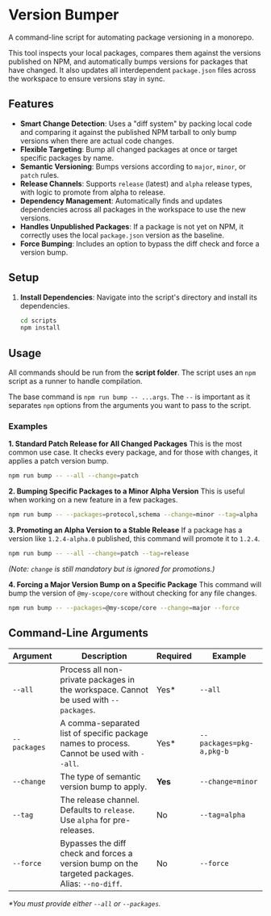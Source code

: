 # Version Bumper

A command-line script for automating package versioning in a monorepo.

This tool inspects your local packages, compares them against the versions published on NPM, and automatically bumps versions for packages that have changed. It also updates all interdependent `package.json` files across the workspace to ensure versions stay in sync.

## Features

- **Smart Change Detection**: Uses a "diff system" by packing local code and comparing it against the published NPM tarball to only bump versions when there are actual code changes.
- **Flexible Targeting**: Bump all changed packages at once or target specific packages by name.
- **Semantic Versioning**: Bumps versions according to `major`, `minor`, or `patch` rules.
- **Release Channels**: Supports `release` (latest) and `alpha` release types, with logic to promote from alpha to release.
- **Dependency Management**: Automatically finds and updates dependencies across all packages in the workspace to use the new versions.
- **Handles Unpublished Packages**: If a package is not yet on NPM, it correctly uses the local `package.json` version as the baseline.
- **Force Bumping**: Includes an option to bypass the diff check and force a version bump.

## Setup

1.  **Install Dependencies**: Navigate into the script's directory and install its dependencies.
    ```bash
    cd scripts
    npm install
    ```

## Usage

All commands should be run from the **script folder**. The script uses an `npm` script as a runner to handle compilation.

The base command is `npm run bump -- ...args`. The `--` is important as it separates `npm` options from the arguments you want to pass to the script.

### Examples

**1. Standard Patch Release for All Changed Packages**
This is the most common use case. It checks every package, and for those with changes, it applies a patch version bump.

```bash
npm run bump -- --all --change=patch
```

**2. Bumping Specific Packages to a Minor Alpha Version**
This is useful when working on a new feature in a few packages.

```bash
npm run bump -- --packages=protocol,schema --change=minor --tag=alpha
```

**3. Promoting an Alpha Version to a Stable Release**
If a package has a version like `1.2.4-alpha.0` published, this command will promote it to `1.2.4`.

```bash
npm run bump -- --all --change=patch --tag=release
```

_(Note: `change` is still mandatory but is ignored for promotions.)_

**4. Forcing a Major Version Bump on a Specific Package**
This command will bump the version of `@my-scope/core` without checking for any file changes.

```bash
npm run bump -- --packages=@my-scope/core --change=major --force
```

## Command-Line Arguments

| Argument     | Description                                                                                     | Required | Example                  |
| ------------ | ----------------------------------------------------------------------------------------------- | -------- | ------------------------ |
| `--all`      | Process all non-private packages in the workspace. Cannot be used with `--packages`.            | Yes\*    | `--all`                  |
| `--packages` | A comma-separated list of specific package names to process. Cannot be used with `--all`.       | Yes\*    | `--packages=pkg-a,pkg-b` |
| `--change`   | The type of semantic version bump to apply.                                                     | **Yes**  | `--change=minor`         |
| `--tag`      | The release channel. Defaults to `release`. Use `alpha` for pre-releases.                       | No       | `--tag=alpha`            |
| `--force`    | Bypasses the diff check and forces a version bump on the targeted packages. Alias: `--no-diff`. | No       | `--force`                |

_\*You must provide either `--all` or `--packages`._
